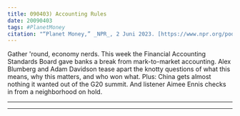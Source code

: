```yaml
---
title: 090403) Accounting Rules
date: 20090403
tags: #PlanetMoney
citation: "“Planet Money,” _NPR_, 2 Juni 2023. [https://www.npr.org/podcasts/510289/planet-money](https://www.npr.org/podcasts/510289/planet-money) (diakses 4 Juni 2023)."
---
```


Gather 'round, economy nerds. This week the Financial Accounting Standards Board gave banks a break from mark-to-market accounting. Alex Blumberg and Adam Davidson tease apart the knotty questions of what this means, why this matters, and who won what. Plus: China gets almost nothing it wanted out of the G20 summit. And listener Aimee Ennis checks in from a neighborhood on hold.

----



----
